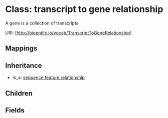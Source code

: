 # Class: transcript to gene relationship


A gene is a collection of transcripts

URI: [http://bioentity.io/vocab/TranscriptToGeneRelationship]
## Mappings

## Inheritance

 *  is_a: [sequence feature relationship](SequenceFeatureRelationship.md)
## Children

## Fields

